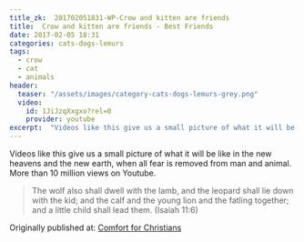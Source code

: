 ```yaml
---
title_zk:  201702051831-WP-Crow and kitten are friends
title:  Crow and kitten are friends - Best Friends
date: 2017-02-05 18:31  
categories: cats-dogs-lemurs
tags: 
  - crow
  - cat
  - animals
header:
  teaser: "/assets/images/category-cats-dogs-lemurs-grey.png"
  video:
    id: 1JiJzqXxgxo?rel=0
    provider: youtube
excerpt:  "Videos like this give us a small picture of what it will be like in the new heavens and the new earth, when all fear is removed from man and animal. More than 10 million views on Youtube."
---
```


Videos like this give us a small picture of what it will be like in the new heavens and the new earth, when all fear is removed from man and animal. More than 10 million views on Youtube.

>The wolf also shall dwell with the lamb, and the leopard shall lie down with the kid; and the calf and the young lion and the fatling together; and a little child shall lead them. (Isaiah 11:6)

<div>Originally published at: <a href='http://www.alecsatin.com'>Comfort for Christians</a></div>

